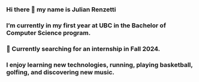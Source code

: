 ### Hi there 👋 my name is Julian Renzetti

### I’m currently in my first year at UBC in the Bachelor of Computer Science program.

### 🔭 Currently searching for an internship in Fall 2024.

### I enjoy learning new technologies, running, playing basketball, golfing, and discovering new music.


<!--
**Jrenzet/Jrenzet** is a ✨ _special_ ✨ repository because its `README.md` (this file) appears on your GitHub profile.

Here are some ideas to get you started:

- I’m currently working on ...
- 🌱 I’m currently learning ...
- 👯 I’m looking to collaborate on ...
- 🤔 I’m looking for help with ...
- 💬 Ask me about ...
- 📫 How to reach me: ...
- 😄 Pronouns: ...
- ⚡ Fun fact: ...
-->
